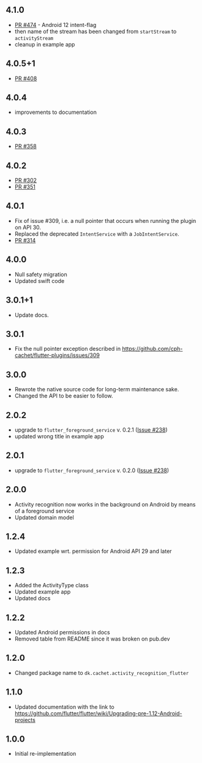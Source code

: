## 4.1.0
* [PR #474](https://github.com/cph-cachet/flutter-plugins/pull/474) - Android 12 intent-flag
* then name of the stream has been changed from `startStream` to `activityStream`
* cleanup in example app

## 4.0.5+1
* [PR #408](https://github.com/cph-cachet/flutter-plugins/pull/408)

## 4.0.4
* improvements to documentation

## 4.0.3
* [PR #358](https://github.com/cph-cachet/flutter-plugins/pull/358)

## 4.0.2
* [PR #302](https://github.com/cph-cachet/flutter-plugins/pull/302)
* [PR #351](https://github.com/cph-cachet/flutter-plugins/pull/351)

## 4.0.1
* Fix of issue #309, i.e. a null pointer that occurs when running the plugin on API 30.
* Replaced the deprecated `IntentService` with a `JobIntentService`. 
* [PR #314](https://github.com/cph-cachet/flutter-plugins/pull/314)

## 4.0.0

- Null safety migration
- Updated swift code

## 3.0.1+1

- Update docs.

## 3.0.1

- Fix the null pointer exception described in https://github.com/cph-cachet/flutter-plugins/issues/309

## 3.0.0

- Rewrote the native source code for long-term maintenance sake.
- Changed the API to be easier to follow.

## 2.0.2

- upgrade to `flutter_foreground_service` v. 0.2.1 ([Issue #238](https://github.com/cph-cachet/flutter-plugins/issues/238))
- updated wrong title in example app

## 2.0.1

- upgrade to `flutter_foreground_service` v. 0.2.0 ([Issue #238](https://github.com/cph-cachet/flutter-plugins/issues/238))

## 2.0.0

- Activity recognition now works in the background on Android by means of a foreground service
- Updated domain model

## 1.2.4

- Updated example wrt. permission for Android API 29 and later

## 1.2.3

- Added the ActivityType class
- Updated example app
- Updated docs

## 1.2.2

- Updated Android permissions in docs
- Removed table from README since it was broken on pub.dev

## 1.2.0

- Changed package name to `dk.cachet.activity_recognition_flutter`

## 1.1.0

- Updated documentation with the link to https://github.com/flutter/flutter/wiki/Upgrading-pre-1.12-Android-projects

## 1.0.0

- Initial re-implementation
